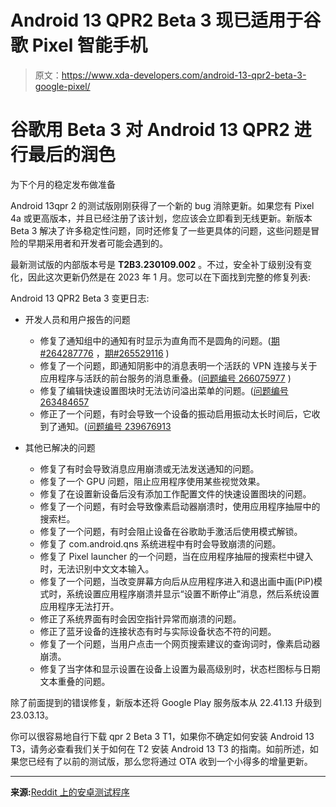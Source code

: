 # Android 13 QPR2 Beta 3 现已适用于谷歌 Pixel 智能手机

> 原文：<https://www.xda-developers.com/android-13-qpr2-beta-3-google-pixel/>

# 谷歌用 Beta 3 对 Android 13 QPR2 进行最后的润色

为下个月的稳定发布做准备

Android 13qpr 2 的测试版刚刚获得了一个新的 bug 消除更新。如果您有 Pixel 4a 或更高版本，并且已经注册了该计划，您应该会立即看到无线更新。新版本 Beta 3 解决了许多稳定性问题，同时还修复了一些更具体的问题，这些问题是冒险的早期采用者和开发者可能会遇到的。

最新测试版的内部版本号是 **T2B3.230109.002** 。不过，安全补丁级别没有变化，因此这次更新仍然是在 2023 年 1 月。您可以在下面找到完整的修复列表:

Android 13 QPR2 Beta 3 变更日志:

*   开发人员和用户报告的问题
    *   修复了通知组中的通知有时显示为直角而不是圆角的问题。([期#264287776](https://issuetracker.google.com/issues/264287776) ，[期#265529116](https://issuetracker.google.com/issues/265529116) )
    *   修复了一个问题，即通知阴影中的消息表明一个活跃的 VPN 连接与关于应用程序与活跃的前台服务的消息重叠。([问题编号 266075977](https://issuetracker.google.com/issues/266075977) )
    *   修复了编辑快速设置图块时无法访问溢出菜单的问题。([问题编号 263484657](https://issuetracker.google.com/issues/263484657)
    *   修正了一个问题，有时会导致一个设备的振动启用振动太长时间后，它收到了通知。([问题编号 239676913](https://issuetracker.google.com/issues/239676913)

*   其他已解决的问题
    *   修复了有时会导致消息应用崩溃或无法发送通知的问题。
    *   修复了一个 GPU 问题，阻止应用程序使用某些视觉效果。
    *   修复了在设置新设备后没有添加工作配置文件的快速设置图块的问题。
    *   修复了一个问题，有时会导致像素启动器崩溃时，使用应用程序抽屉中的搜索栏。
    *   修复了一个问题，有时会阻止设备在谷歌助手激活后使用模式解锁。
    *   修复了 com.android.qns 系统进程中有时会导致崩溃的问题。
    *   修复了 Pixel launcher 的一个问题，当在应用程序抽屉的搜索栏中键入时，无法识别中文文本输入。
    *   修复了一个问题，当改变屏幕方向后从应用程序进入和退出画中画(PiP)模式时，系统设置应用程序崩溃并显示“设置不断停止”消息，然后系统设置应用程序无法打开。
    *   修正了系统界面有时会因空指针异常而崩溃的问题。
    *   修正了蓝牙设备的连接状态有时与实际设备状态不符的问题。
    *   修复了一个问题，当用户点击一个网页搜索建议的查询词时，像素启动器崩溃。
    *   修复了当字体和显示设置在设备上设置为最高级别时，状态栏图标与日期文本重叠的问题。

除了前面提到的错误修复，新版本还将 Google Play 服务版本从 22.41.13 升级到 23.03.13。

你可以很容易地自行下载 qpr 2 Beta 3 T1，如果你不确定如何安装 Android 13 T3，请务必查看我们关于如何在 T2 安装 Android 13 T3 的指南。如前所述，如果您已经有了以前的测试版，那么您将通过 OTA 收到一个小得多的增量更新。

* * *

**来源:**[Reddit 上的安卓测试程序](https://www.reddit.com/r/android_beta/comments/10r31yp/)